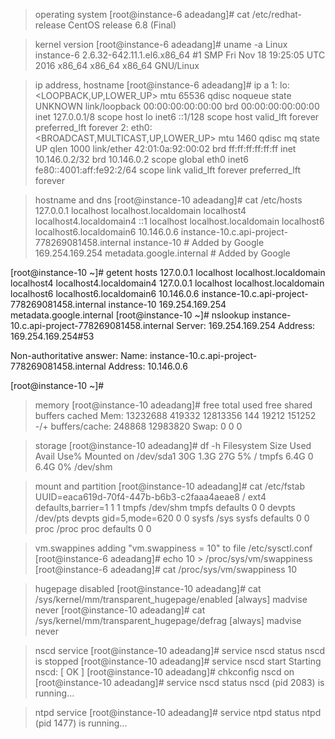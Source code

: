 > operating system
[root@instance-6 adeadang]# cat /etc/redhat-release 
CentOS release 6.8 (Final)

> kernel version
[root@instance-6 adeadang]# uname -a
Linux instance-6 2.6.32-642.11.1.el6.x86_64 #1 SMP Fri Nov 18 19:25:05 UTC 2016 x86_64 x86_64 x86_64 GNU/Linux

> ip address, hostname
[root@instance-6 adeadang]# ip a
1: lo: <LOOPBACK,UP,LOWER_UP> mtu 65536 qdisc noqueue state UNKNOWN 
    link/loopback 00:00:00:00:00:00 brd 00:00:00:00:00:00
    inet 127.0.0.1/8 scope host lo
    inet6 ::1/128 scope host 
       valid_lft forever preferred_lft forever
2: eth0: <BROADCAST,MULTICAST,UP,LOWER_UP> mtu 1460 qdisc mq state UP qlen 1000
    link/ether 42:01:0a:92:00:02 brd ff:ff:ff:ff:ff:ff
    inet 10.146.0.2/32 brd 10.146.0.2 scope global eth0
    inet6 fe80::4001:aff:fe92:2/64 scope link 
       valid_lft forever preferred_lft forever
       
> hostname and dns
[root@instance-10 adeadang]# cat /etc/hosts
127.0.0.1   localhost localhost.localdomain localhost4 localhost4.localdomain4
::1         localhost localhost.localdomain localhost6 localhost6.localdomain6
10.146.0.6 instance-10.c.api-project-778269081458.internal instance-10  # Added by Google
169.254.169.254 metadata.google.internal  # Added by Google

[root@instance-10 ~]# getent hosts
127.0.0.1       localhost localhost.localdomain localhost4 localhost4.localdomain4
127.0.0.1       localhost localhost.localdomain localhost6 localhost6.localdomain6
10.146.0.6      instance-10.c.api-project-778269081458.internal instance-10
169.254.169.254 metadata.google.internal
[root@instance-10 ~]# nslookup instance-10.c.api-project-778269081458.internal
Server:         169.254.169.254
Address:        169.254.169.254#53

Non-authoritative answer:
Name:   instance-10.c.api-project-778269081458.internal
Address: 10.146.0.6

[root@instance-10 ~]#

> memory
[root@instance-10 adeadang]# free 
             total       used       free     shared    buffers     cached
Mem:      13232688     419332   12813356        144      19212     151252
-/+ buffers/cache:     248868   12983820
Swap:            0          0          0

> storage
[root@instance-10 adeadang]# df -h
Filesystem      Size  Used Avail Use% Mounted on
/dev/sda1        30G  1.3G   27G   5% /
tmpfs           6.4G     0  6.4G   0% /dev/shm

> mount and partition
[root@instance-10 adeadang]# cat /etc/fstab 
UUID=eaca619d-70f4-447b-b6b3-c2faaa4aeae8 /     ext4    defaults,barrier=1 1 1
tmpfs                   /dev/shm                tmpfs   defaults        0 0
devpts                  /dev/pts                devpts  gid=5,mode=620  0 0
sysfs                   /sys                    sysfs   defaults        0 0
proc                    /proc                   proc    defaults        0 0

> vm.swappines adding  "vm.swappiness = 10" to file /etc/sysctl.conf 
[root@instance-6 adeadang]# echo 10 > /proc/sys/vm/swappiness
[root@instance-6 adeadang]# cat /proc/sys/vm/swappiness 
10

> hugepage disabled
[root@instance-10 adeadang]# cat /sys/kernel/mm/transparent_hugepage/enabled
[always] madvise never
[root@instance-10 adeadang]# cat /sys/kernel/mm/transparent_hugepage/defrag
[always] madvise never

> nscd service
[root@instance-10 adeadang]# service nscd status
nscd is stopped
[root@instance-10 adeadang]# service nscd start
Starting nscd:                                             [  OK  ]
[root@instance-10 adeadang]# chkconfig nscd on
[root@instance-10 adeadang]# service nscd status
nscd (pid 2083) is running...

> ntpd service
[root@instance-10 adeadang]# service ntpd status
ntpd (pid  1477) is running...

